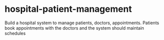 # hospital-patient-management
Build a hospital system to manage patients, doctors, appointments. Patients book appointments with the doctors and the system should maintain schedules
